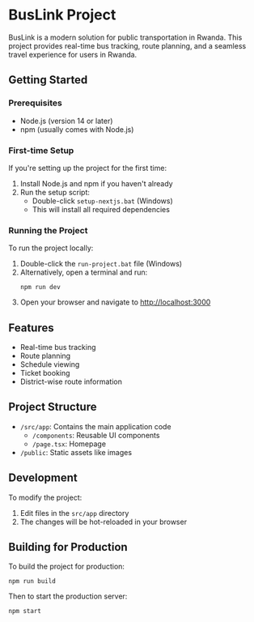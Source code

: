 # BusLink Project

BusLink is a modern solution for public transportation in Rwanda. This project provides real-time bus tracking, route planning, and a seamless travel experience for users in Rwanda.

## Getting Started

### Prerequisites

- Node.js (version 14 or later)
- npm (usually comes with Node.js)

### First-time Setup

If you're setting up the project for the first time:

1. Install Node.js and npm if you haven't already
2. Run the setup script:
   - Double-click `setup-nextjs.bat` (Windows)
   - This will install all required dependencies

### Running the Project

To run the project locally:

1. Double-click the `run-project.bat` file (Windows)
2. Alternatively, open a terminal and run:
   ```
   npm run dev
   ```
3. Open your browser and navigate to [http://localhost:3000](http://localhost:3000)

## Features

- Real-time bus tracking
- Route planning
- Schedule viewing
- Ticket booking
- District-wise route information

## Project Structure

- `/src/app`: Contains the main application code
  - `/components`: Reusable UI components
  - `/page.tsx`: Homepage
- `/public`: Static assets like images

## Development

To modify the project:

1. Edit files in the `src/app` directory
2. The changes will be hot-reloaded in your browser

## Building for Production

To build the project for production:

```
npm run build
```

Then to start the production server:

```
npm start
```
